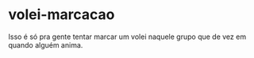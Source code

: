 # volei-marcacao
Isso é só pra gente tentar marcar um volei naquele grupo que de vez em quando alguém anima. 
